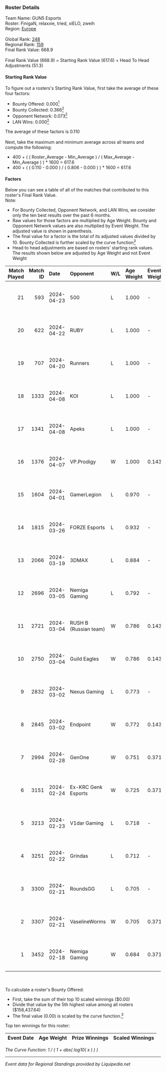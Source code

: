 ### Roster Details<br />
Team Name: GUN5 Esports<br />
Roster: FinigaN, relaxxie, tried, xiELO, zweih<br />
Region: [Europe]( ../standings_europe.md)<br />
<br />
Global Rank: [248](../standings_global.md)<br />
Regional Rank: [159]( ../standings_europe.md)<br />
Final Rank Value:  668.9<br />
<br />
Final Rank Value (668.9) = Starting Rank Value (617.6) + Head To Head Adjustments (51.3)<br />

#### Starting Rank Value<br />
To figure out a rosters's Starting Rank Value, first take the average of these four factors:<br />
- Bounty Offered: 0.000[<sup>1</sup>](#table2)
- Bounty Collected: 0.366[<sup>2</sup>](#table1)
- Opponent Network: 0.073[<sup>2</sup>](#table1)
- LAN Wins: 0.000[<sup>2</sup>](#table1)

The average of these factors is 0.110<br />
<br />
Next, take the maximum and minimum average across all teams and compute the following:<br />
- 400 + ( ( Roster_Average - Min_Average ) / ( Max_Average - Min_Average ) ) * 1600 = 617.6
- 400 + ( ( 0.110 - 0.000 ) / ( 0.806 - 0.000 ) ) * 1600 = 617.6


#### Factors<br />
Below you can see a table of all of the matches that contributed to this roster's Final Rank Value.<br />
Note:<br />

- For Bounty Collected, Opponent Network, and LAN Wins, we consider only the ten best results over the past 6 months.
- Raw values for those factors are multiplied by Age Weight. Bounty and Opponent Network values are also multiplied by Event Weight. The adjusted value is shown in parenthesis.
- The final value for a factor is the total of its adjusted values divided by 10. Bounty Collected is further scaled by the curve function[<sup>3</sup>](#curveFunction)
- Head to head adjustments are based on rosters' starting rank values. The results shown below are adjusted by Age Weight and not Event Weight
<span id="table1"></span><br />


| Match Played | Match ID | Date       | Opponent              | W/L | Age Weight | Event Weight | Bounty Collected | Opponent Network | LAN Wins      | H2H Adj. | Roster                                 |
| -: | -: | :- | :- | :- | :- | :- | :- | :- | :- | -: | :- |
|           21 |      593 | 2024-04-23 | 500                   | L   | 1.000      | -            | -                | -                | -             |    -7.06 | FinigaN, relaxxie, tried, xiELO, zweih |
|           20 |      622 | 2024-04-22 | RUBY                  | L   | 1.000      | -            | -                | -                | -             |    -5.08 | FinigaN, relaxxie, tried, xiELO, zweih |
|           19 |      707 | 2024-04-20 | Runners               | L   | 1.000      | -            | -                | -                | -             |   -26.13 | FinigaN, m1QUSE, tried, xiELO, zweih   |
|           18 |     1333 | 2024-04-08 | KOI                   | L   | 1.000      | -            | -                | -                | -             |    -3.49 | FinigaN, lov1kus, supra, tried, xiELO  |
|           17 |     1341 | 2024-04-08 | Apeks                 | L   | 1.000      | -            | -                | -                | -             |    -0.96 | FinigaN, lov1kus, supra, tried, xiELO  |
|           16 |     1376 | 2024-04-07 | VP.Prodigy            | W   | 1.000      | 0.143        | 0.029 (0.004)    | 0.762 (0.109)    | false (0.000) |    22.46 | FinigaN, SELLTER, tN1R, tried, xiELO   |
|           15 |     1604 | 2024-04-01 | GamerLegion           | L   | 0.970      | -            | -                | -                | -             |    -0.31 | FinigaN, lov1kus, supra, tried, xiELO  |
|           14 |     1815 | 2024-03-26 | FORZE Esports         | L   | 0.932      | -            | -                | -                | -             |    -2.20 | FinigaN, lov1kus, supra, tried, xiELO  |
|           13 |     2066 | 2024-03-19 | 3DMAX                 | L   | 0.884      | -            | -                | -                | -             |    -4.98 | FinigaN, lov1kus, supra, tried, xiELO  |
|           12 |     2696 | 2024-03-05 | Nemiga Gaming         | L   | 0.792      | -            | -                | -                | -             |    -0.74 | FinigaN, lov1kus, supra, tried, xiELO  |
|           11 |     2721 | 2024-03-04 | RUSH B (Russian team) | W   | 0.786      | 0.143        | 0.006 (0.001)    | 0.471 (0.053)    | false (0.000) |    15.90 | FinigaN, lov1kus, supra, tried, xiELO  |
|           10 |     2750 | 2024-03-04 | Guild Eagles          | W   | 0.786      | 0.143        | 0.037 (0.004)    | 0.586 (0.066)    | false (0.000) |    22.07 | FinigaN, lov1kus, supra, tried, xiELO  |
|            9 |     2832 | 2024-03-02 | Nexus Gaming          | L   | 0.773      | -            | -                | -                | -             |    -4.51 | FinigaN, lov1kus, supra, tried, xiELO  |
|            8 |     2845 | 2024-03-02 | Endpoint              | W   | 0.772      | 0.143        | 0.005 (0.001)    | 0.785 (0.087)    | false (0.000) |    18.37 | FinigaN, lov1kus, supra, tried, xiELO  |
|            7 |     2994 | 2024-02-28 | GenOne                | W   | 0.751      | 0.371        | 0.000 (0.000)    | 0.323 (0.090)    | false (0.000) |     9.78 | FinigaN, lov1kus, supra, tried, xiELO  |
|            6 |     3151 | 2024-02-24 | Ex-KRC Genk Esports   | W   | 0.725      | 0.371        | 0.008 (0.002)    | 0.181 (0.049)    | false (0.000) |    15.37 | FinigaN, lov1kus, supra, tried, xiELO  |
|            5 |     3213 | 2024-02-23 | V1dar Gaming          | L   | 0.718      | -            | -                | -                | -             |   -10.57 | FinigaN, lov1kus, supra, tried, xiELO  |
|            4 |     3251 | 2024-02-22 | Grindas               | L   | 0.712      | -            | -                | -                | -             |    -9.96 | FinigaN, lov1kus, supra, tried, xiELO  |
|            3 |     3300 | 2024-02-21 | RoundsGG              | L   | 0.705      | -            | -                | -                | -             |    -9.44 | FinigaN, lov1kus, supra, tried, xiELO  |
|            2 |     3307 | 2024-02-21 | VaselineWorms         | W   | 0.705      | 0.371        | 0.001 (0.000)    | 0.164 (0.043)    | false (0.000) |    11.66 | FinigaN, lov1kus, supra, tried, xiELO  |
|            1 |     3452 | 2024-02-18 | Nemiga Gaming         | W   | 0.684      | 0.371        | 0.680 (0.173)    | 0.910 (0.231)    | false (0.000) |    21.14 | FinigaN, lov1kus, supra, tried, xiELO  |

<br />
<span id="table2"></span><br />
To calculate a roster's Bounty Offered:<br />

- First, take the sum of their top 10 scaled winnings ($0.00)
- Divide that value by the 5th highest value among all rosters ($158,437.64)
- The final value (0.00) is scaled by the curve function.[<sup>3</sup>](#curveFunction)

Top ten winnings for this roster:<br />

| Event Date | Age Weight | Prize Winnings | Scaled Winnings |
| :- | -: | :- | :- |


<span id="curveFunction"></span>_The Curve Function: 1 / ( 1 + abs( log10( x ) ) )_<br />

---
_Event data for Regional Standings provided by Liquipedia.net_<br />
